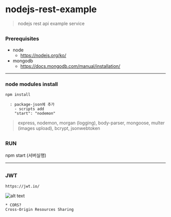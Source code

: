 # nodejs-rest-example
> nodejs rest api example service

##
### Prerequisites
- node
  - https://nodejs.org/ko/
- mongodb
  - https://docs.mongodb.com/manual/installation/
  
---

### node modules install
```
npm install

  : package-json에 추가
    - scripts add
    "start": "nodemon"
```
> express, nodemon, morgan (logging), body-parser, mongoose, multer (images upload), bcrypt, jsonwebtoken

##
### RUN
npm start (서버실행)

---

##
### JWT
```
https://jwt.io/
```
![alt text](https://user-images.githubusercontent.com/1449153/34913076-8a47aa92-f936-11e7-81fa-a89ce17f5f37.png "json web oken info image")

```
* CORS?
Cross-Origin Resources Sharing
```
